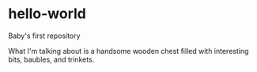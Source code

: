 # hello-world
Baby's first repository

What I'm talking about is a handsome wooden chest filled with interesting bits, baubles, and trinkets.
